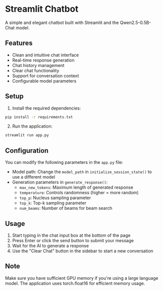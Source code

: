 # Streamlit Chatbot

A simple and elegant chatbot built with Streamlit and the Qwen2.5-0.5B-Chat model.

## Features

- Clean and intuitive chat interface
- Real-time response generation
- Chat history management
- Clear chat functionality
- Support for conversation context
- Configurable model parameters

## Setup

1. Install the required dependencies:
```bash
pip install -r requirements.txt
```

2. Run the application:
```bash
streamlit run app.py
```

## Configuration

You can modify the following parameters in the `app.py` file:

- Model path: Change the `model_path` in `initialize_session_state()` to use a different model
- Generation parameters in `generate_response()`:
  - `max_new_tokens`: Maximum length of generated response
  - `temperature`: Controls randomness (higher = more random)
  - `top_p`: Nucleus sampling parameter
  - `top_k`: Top-k sampling parameter
  - `num_beams`: Number of beams for beam search

## Usage

1. Start typing in the chat input box at the bottom of the page
2. Press Enter or click the send button to submit your message
3. Wait for the AI to generate a response
4. Use the "Clear Chat" button in the sidebar to start a new conversation

## Note

Make sure you have sufficient GPU memory if you're using a large language model. The application uses torch.float16 for efficient memory usage.
